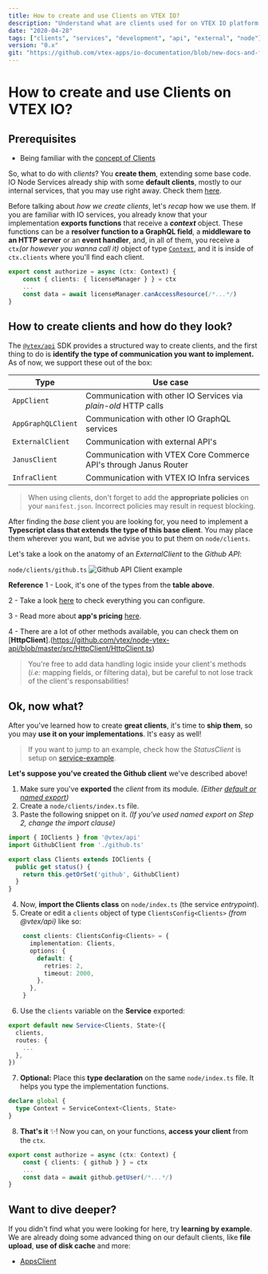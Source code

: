 ```yaml
---
title: How to create and use Clients on VTEX IO?
description: "Understand what are clients used for on VTEX IO platform and learn how to create custom clients for your specific requirements"
date: "2020-04-28"
tags: ["clients", "services", "development", "api", "external", "node"]
version: "0.x"
git: "https://github.com/vtex-apps/io-documentation/blob/new-docs-and-fix/docs/en/Recipes/development/how-to-create-and-use-clients.md"
---
```


# How to create and use Clients on VTEX IO?

## Prerequisites
- Being familiar with the [concept of Clients](concepts/clients)

So, what to do with *clients*? You **create them**, extending some base code. IO Node Services already ship with some **default clients**, mostly to our internal services, that you may use right away. Check them [here](https://github.com/vtex/node-vtex-api/blob/ccf4d8f8d3208007c4bfd558baf979df8d825af8/src/clients/IOClients.ts).

Before talking about *how we create clients*, let's *recap* how we use them. If you are familiar with IO services, you already know that your implementation **exports functions** that receive a ***context*** object. These functions can be a **resolver function to a GraphQL field**, a **middleware to an HTTP server** or an **event handler**, and, in all of them, you receive a `ctx`_(or however you wanna call it)_  object of type [`Context`](https://github.com/vtex/node-vtex-api/blob/master/src/service/worker/runtime/typings.ts), and it is inside of `ctx.clients` where you'll find each client.

```typescript
export const authorize = async (ctx: Context) {
	const { clients: { licenseManager } } = ctx
	...
	const data = await licenseManager.canAccessResource(/*...*/)
}
```

## How to create clients and how do they look?

The [`@vtex/api`](https://github.com/vtex/node-vtex-api/) SDK provides a structured way to create clients, and the first thing to do is **identify the type of communication you want to implement.** As of now, we support these out of the box:

| Type | Use case |
|--|--|
| `AppClient` | Communication with other IO Services via *plain-old* HTTP calls |
| `AppGraphQLClient` | Communication with other IO GraphQL services |
| `ExternalClient` | Communication with external API's |
| `JanusClient` | Communication with VTEX Core Commerce API's through Janus Router |
| `InfraClient` | Communication with VTEX IO Infra services |

> When using clients, don't forget to add the **appropriate policies** on your `manifest.json`. Incorrect policies may result in request blocking.

After finding the *base* client you are looking for, you need to implement a **Typescript class that extends the type of this base client**. You may place them wherever you want, but we advise you to put them on `node/clients`.

Let's take a look on the anatomy of an *ExternalClient* to the *Github API*:

`node/clients/github.ts`
![Github API Client example](https://i.imgur.com/rcSivwD.png)

**Reference** 
1 - Look, it's one of the types from the **table above**.

2 - Take a look [here](https://github.com/vtex/node-vtex-api/blob/4f17dba5d750dae6603c606187c888fbd91fd18c/src/HttpClient/typings.ts#L58) to check everything you can configure.

3 - Read more about **app's pricing** [here](https://help.vtex.com/tutorial/app-pricing-options--2ZKBKxLe08Q6seA6sCi6o2).

4 - There are a lot of other methods available, you can check them on [**HttpClient**].(https://github.com/vtex/node-vtex-api/blob/master/src/HttpClient/HttpClient.ts)

> You're free to add data handling logic inside your client's methods (*i.e:* mapping fields, or filtering data), but be careful to not lose track of the client's responsabilities!

## Ok, now what?

After you've learned how to create **great clients**, it's time to **ship them**, so you may **use it on your implementations**. It's easy as well!

> If you want to jump to an example, check how the *StatusClient* is setup on [service-example](https://github.com/vtex-apps/service-example).

**Let's suppose you've created the Github client** we've described above!
 
1. Make sure you've **exported** the *client* from its module. _(Either [default or named export](https://medium.com/@etherealm/named-export-vs-default-export-in-es6-affb483a0910))_
2. Create a `node/clients/index.ts` file.
3. Paste the following snippet on it. _(If you've used named export on Step 2, change the import clause)_
```typescript
import { IOClients } from '@vtex/api'
import GithubClient from './github.ts'

export class Clients extends IOClients {
  public get status() {
    return this.getOrSet('github', GithubClient)
  }
}
```
4. Now, **import the Clients class** on `node/index.ts` (the service *entrypoint*).
5. Create or edit a `clients` object of type `ClientsConfig<Clients>` _(from @vtex/api)_ like so:
```typescript
	const clients: ClientsConfig<Clients> = {
	  implementation: Clients,
	  options: {
	    default: {
	      retries: 2,
	      timeout: 2000,
	    },
	  },
	}
```
6. Use the `clients` variable on the **Service** exported:
```typescript
export default new Service<Clients, State>({
  clients,
  routes: {
    ...
  },
})
```
7. **Optional:** Place this **type declaration** on the same `node/index.ts` file. It helps you type the implementation functions.
```typescript
declare global {
  type Context = ServiceContext<Clients, State>
}
```
8. **That's it** :sparkles:! Now you can, on your functions, **access your client** from the `ctx`. 
```typescript 
export const authorize = async (ctx: Context) {
	const { clients: { github } } = ctx
	...
	const data = await github.getUser(/*...*/)
}
```

## Want to dive deeper?

If you didn't find what you were looking for here, try **learning by example**. We are already doing some advanced thing on our default clients, like **file upload**, **use of disk cache** and more:
 - [AppsClient](https://github.com/vtex/node-vtex-api/blob/master/src/clients/infra/Apps.ts)
